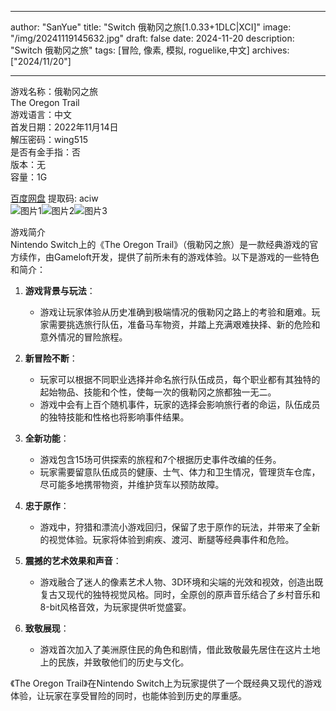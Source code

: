 
---
author: "SanYue"
title: "Switch 俄勒冈之旅[1.0.33+1DLC|XCI]"
image: "/img/20241119145632.jpg"
draft: false
date: 2024-11-20
description: "Switch 俄勒冈之旅"
tags: [冒险, 像素, 模拟, roguelike,中文]
archives: ["2024/11/20"]

---

游戏名称：俄勒冈之旅   
The Oregon Trail    
游戏语言：中文  
首发日期：2022年11月14日  
解压密码：wing515  
是否有金手指：否  
版本：无   
容量：1G

[百度网盘](https://pan.baidu.com/s/19qFaZo81hrpFeH82tkBaMg) 提取码: aciw  
![图片1](/img/BU6Jvo.jpg)![图片2](/img/lIf6zL.jpg)![图片3](/img/1EQmBz.jpg)  

游戏简介  
Nintendo Switch上的《The Oregon Trail》（俄勒冈之旅）是一款经典游戏的官方续作，由Gameloft开发，提供了前所未有的游戏体验。以下是游戏的一些特色和简介：

1. **游戏背景与玩法**：
   - 游戏让玩家体验从历史准确到极端情况的俄勒冈之路上的考验和磨难。玩家需要挑选旅行队伍，准备马车物资，并踏上充满艰难抉择、新的危险和意外情况的冒险旅程。

2. **新冒险不断**：
   - 玩家可以根据不同职业选择并命名旅行队伍成员，每个职业都有其独特的起始物品、技能和个性，使每一次的俄勒冈之旅都独一无二。
   - 游戏中会有上百个随机事件，玩家的选择会影响旅行者的命运，队伍成员的独特技能和性格也将影响事件结果。

3. **全新功能**：
   - 游戏包含15场可供探索的旅程和7个根据历史事件改编的任务。
   - 玩家需要留意队伍成员的健康、士气、体力和卫生情况，管理货车仓库，尽可能多地携带物资，并维护货车以预防故障。

4. **忠于原作**：
   - 游戏中，狩猎和漂流小游戏回归，保留了忠于原作的玩法，并带来了全新的视觉体验。玩家将体验到痢疾、渡河、断腿等经典事件和危险。

5. **震撼的艺术效果和声音**：
   - 游戏融合了迷人的像素艺术人物、3D环境和尖端的光效和视效，创造出既复古又现代的独特视觉风格。同时，全原创的原声音乐结合了乡村音乐和8-bit风格音效，为玩家提供听觉盛宴。

6. **致敬展现**：
   - 游戏首次加入了美洲原住民的角色和剧情，借此致敬最先居住在这片土地上的民族，并致敬他们的历史与文化。

《The Oregon Trail》在Nintendo Switch上为玩家提供了一个既经典又现代的游戏体验，让玩家在享受冒险的同时，也能体验到历史的厚重感。

